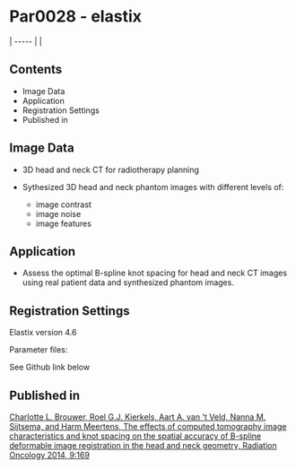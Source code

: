 # Par0028 - elastix


| ----- |
|

## Contents

* Image Data
* Application
* Registration Settings
* Published in

##  Image Data

* 3D head and neck CT for radiotherapy planning
* Sythesized 3D head and neck phantom images with different levels of:


    * image contrast
    * image noise
    * image features


##  Application

* Assess the optimal B-spline knot spacing for head and neck CT images using real patient data and synthesized phantom images.

##  Registration Settings

Elastix version 4.6

Parameter files:

See Github link below

##  Published in

[Charlotte L. Brouwer, Roel G.J. Kierkels, Aart A. van 't Veld, Nanna M. Sijtsema, and Harm Meertens, The effects of computed tomography image characteristics and knot spacing on the spatial accuracy of B-spline deformable image registration in the head and neck geometry, Radiation Oncology 2014, 9:169 ](Brouwer_et_al._-_2014_-_The_effects_of_computed_tomography_image_characteristics_and_knot_spacing_on_the_spatial_accuracy_of_B-pline_def.pdf)

